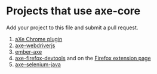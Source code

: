 # Projects that use axe-core

Add your project to this file and submit a pull request.

1. [aXe Chrome plugin](https://chrome.google.com/webstore/detail/axe/lhdoppojpmngadmnindnejefpokejbdd)
2. [axe-webdriverjs](https://www.npmjs.com/package/axe-webdriverjs)
3. [ember-axe](https://www.npmjs.com/package/ember-axe)
4. [axe-firefox-devtools](https://github.com/dequelabs/axe-firefox-devtools) and on the [Firefox extension page](https://addons.mozilla.org/en-US/firefox/addon/axe-firefox-devtools/)
5. [axe-selenium-java](https://github.com/dequelabs/axe-selenium-java)
